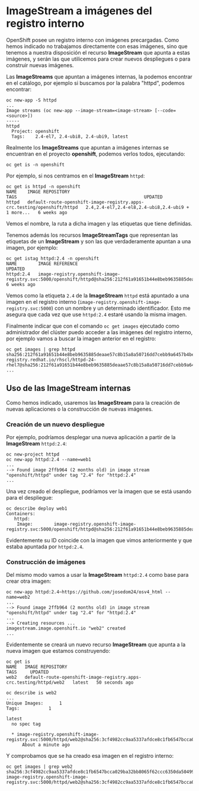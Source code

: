 # ImageStream a imágenes del registro interno

OpenShift posee un registro interno con imágenes precargadas. Como hemos indicado no trabajamos directamente con esas imágenes, sino que tenemos a nuestra disposición el recurso **ImageStream** que apunta a estas imágenes, y serán las que utilicemos para crear nuevos despliegues o para construir nuevas imágenes.

Las **ImageStreams** que apuntan a imágenes internas, la podemos encontrar en el catálogo, por ejemplo si buscamos por la palabra "httpd", podemos encontrar:

    oc new-app -S httpd
    ...
    Image streams (oc new-app --image-stream=<image-stream> [--code=<source>])
    -----
    httpd
      Project: openshift
      Tags:    2.4-el7, 2.4-ubi8, 2.4-ubi9, latest

Realmente los **ImageStreams** que apuntan a imágenes internas se encuentran en el proyecto **openshift**, podemos verlos todos, ejecutando:

    oc get is -n openshift

Por ejemplo, si nos centramos en el **ImageStream** `httpd`:

    oc get is httpd -n openshift
    NAME    IMAGE REPOSITORY                                                          TAGS                                                UPDATED
    httpd   default-route-openshift-image-registry.apps-crc.testing/openshift/httpd   2.4,2.4-el7,2.4-el8,2.4-ubi8,2.4-ubi9 + 1 more...   6 weeks ago

Vemos el nombre, la ruta a dicha imagen y las etiquetas que tiene definidas.

Tenemos además los recursos **ImageStreamTags** que representan las etiquetas de un **ImageStream** y son las que verdaderamente apuntan a una imagen, por ejemplo:

    oc get istag httpd:2.4 -n openshift
    NAME        IMAGE REFERENCE                                                                                                                            UPDATED
    httpd:2.4   image-registry.openshift-image-registry.svc:5000/openshift/httpd@sha256:212f61a91651b44e8beb9635885deaae57c8b15a8a50716dd7cebb9a6457b4be   6 weeks ago

Vemos como la etiqueta `2.4` de la **ImageStream** `httpd` está apuntado a una imagen en el registro interno (`image-registry.openshift-image-registry.svc:5000`) con un nombre y un determinado identificador. Esto me asegura que cada vez que use `httpd:2.4` estaré usando la misma imagen.

Finalmente indicar que con el comando `oc get images` ejecutado como administrador del clúster puedo acceder a las imágenes del registro interno, por ejemplo vamos a buscar la imagen anterior en el registro:

    oc get images | grep httpd
    sha256:212f61a91651b44e8beb9635885deaae57c8b15a8a50716dd7cebb9a6457b4be   registry.redhat.io/rhscl/httpd-24-rhel7@sha256:212f61a91651b44e8beb9635885deaae57c8b15a8a50716dd7cebb9a6457b4be
    ...
    
## Uso de las ImageStream internas

Como hemos indicado, usaremos las **ImageStream** para la creación de nuevas aplicaciones o la construcción de nuevas imágenes. 

### Creación de un nuevo despliegue

Por ejemplo, podríamos desplegar una nueva aplicación a partir de la **ImageStream** `httpd:2.4`:

    oc new-project httpd
    oc new-app httpd:2.4 --name=web1
    ...
    --> Found image 2ffb964 (2 months old) in image stream "openshift/httpd" under tag "2.4" for "httpd:2.4"
    ...

Una vez creado el despliegue, podríamos ver la imagen que se está usando para el despliegue:

    oc describe deploy web1
    Containers:
       httpd:
        Image:        image-registry.openshift-image-registry.svc:5000/openshift/httpd@sha256:212f61a91651b44e8beb9635885deaae57c8b15a8a50716dd7cebb9a6457b4be

Evidentemente su ID coincide con la imagen que vimos anteriormente y que estaba apuntada por `httpd:2.4`.

### Construcción de imágenes

Del mismo modo vamos a usar la **ImageStream** `httpd:2.4` como base para crear otra imagen:

    oc new-app httpd:2.4~https://github.com/josedom24/osv4_html --name=web2
    ...
    --> Found image 2ffb964 (2 months old) in image stream "openshift/httpd" under tag "2.4" for "httpd:2.4"
    ...
    --> Creating resources ...
    imagestream.image.openshift.io "web2" created
    ...

Evidentemente se creará un nuevo recurso **ImageStream** que apunta a la nueva imagen que estamos construyendo:

    oc get is
    NAME   IMAGE REPOSITORY                                                     TAGS     UPDATED
    web2   default-route-openshift-image-registry.apps-crc.testing/httpd/web2   latest   50 seconds ago

    oc describe is web2
    ...
    Unique Images:		1
    Tags:			1

    latest
      no spec tag

      * image-registry.openshift-image-registry.svc:5000/httpd/web2@sha256:3cf4982cc9aa5337afdce8c1fb6547bcca029ba32bb8065f62ccc6350da50499
          About a minute ago

Y comprobamos que se ha creado esa imagen en el registro interno:

    oc get images | grep web2
    sha256:3cf4982cc9aa5337afdce8c1fb6547bcca029ba32bb8065f62ccc6350da50499   image-registry.openshift-image-registry.svc:5000/httpd/web2@sha256:3cf4982cc9aa5337afdce8c1fb6547bcca029ba32bb8065f62ccc6350da50499
